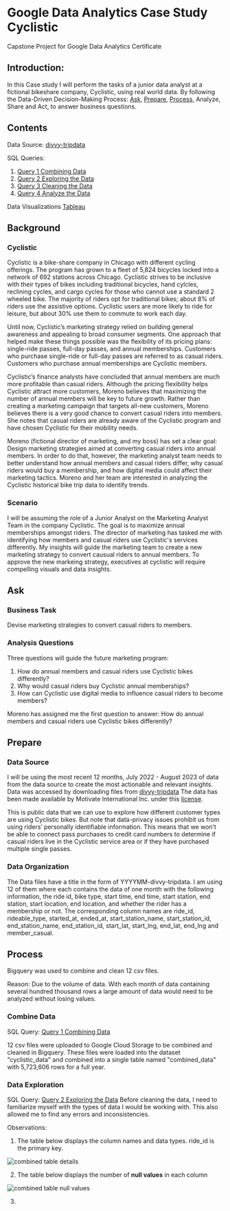 # Google Data Analytics Case Study Cyclistic
Capstone Project for Google Data Analytics Certificate
## Introduction:
In this Case study I will perform the tasks of a junior data analyst at a fictional bikeshare company, Cyclistic, using real world data. By following the Data-Driven Decision-Making Process: [Ask](https://github.com/DanHoffman1/Google_Data_Analytics_Case_Study_Cyclistic/blob/main/README.md#Ask), [Prepare](https://github.com/DanHoffman1/Google_Data_Analytics_Case_Study_Cyclistic/blob/main/README.md#prepare), [Process](https://github.com/DanHoffman1/Google_Data_Analytics_Case_Study_Cyclistic/blob/main/README.md#process), Analyze, Share and Act, to answer business questions.
## Contents
Data Source: [divvy-tripdata](https://divvy-tripdata.s3.amazonaws.com/index.html)

SQL Queries:
1. [Query 1 Combining Data](https://github.com/DanHoffman1/Google_Data_Analytics_Case_Study_Cyclistic/blob/main/Query%201%20Combining%20Data)
2. [Query 2 Exploring the Data](https://github.com/DanHoffman1/Google_Data_Analytics_Case_Study_Cyclistic/blob/main/Query%202%20Exploring%20the%20Data%20(SQL))
3. [Query 3 Cleaning the Data](https://github.com/DanHoffman1/Google_Data_Analytics_Case_Study_Cyclistic/blob/main/Query%203%20Cleaning%20the%20Data%20(SQL))
4. [Query 4 Analyze the Data](https://github.com/DanHoffman1/Google_Data_Analytics_Case_Study_Cyclistic/blob/main/Query%204%20Analyze%20the%20Data-%20(SQL))

Data Visualizations [Tableau](https://public.tableau.com/app/profile/daniel.hoffman8788/viz/CyclisticCaseStudy_16953515488350/Dashboard1#1)

## Background
### Cyclistic
Cyclistic is a bike-share company in Chicago with different cycling offerings.  The program has grown to a fleet of 5,824 bicycles locked into a network of 692 stations across Chicago. Cyclistic strives to be inclusive with their types of bikes including traditional bicycles, hand cylcles, reclining cycles, and cargo cycles for those who cannot use a standard 2 wheeled bike. The majority of riders opt for traditional bikes; about 8% of riders use the assistive options. Cyclistic users are more likely to ride for leisure, but about 30% use them to commute to work each day.

Until now, Cyclistic’s marketing strategy relied on building general awareness and appealing to broad consumer segments. One approach that helped make these things possible was the flexibility of its pricing plans: single-ride passes, full-day passes, and annual memberships. Customers who purchase single-ride or full-day passes are referred to as casual riders. Customers who purchase annual memberships are Cyclistic members.

Cyclistic’s finance analysts have concluded that annual members are much more profitable than casual riders. Although the pricing flexibility helps Cyclistic attract more customers, Moreno believes that maximizing the number of annual members will be key to future growth. Rather than creating a marketing campaign that targets all-new customers, Moreno believes there is a very good chance to convert casual riders into members. She notes that casual riders are already aware of the Cyclistic program and have chosen Cyclistic for their mobility needs.

Moreno (fictional director of marketing, and my boss) has set a clear goal: Design marketing strategies aimed at converting casual riders into annual members. In order to do that, however, the marketing analyst team needs to better understand how annual members and casual riders differ, why casual riders would buy a membership, and how digital media could affect their marketing tactics. Moreno and her team are interested in analyzing the Cyclistic historical bike trip data to identify trends.

### Scenario
I will be assuming the role of a Junior Analyst on the Marketing Analyst Team in the company Cyclistic. The goal is to maximize annual memberships amongst riders. The director of marketing has tasked me with identifying how members and casual riders use Cyclistic's services differently. My insights will guide the marketing team to create a new marketing strategy to convert causual riders to annual members. To approve the new markeing strategy, executives at cyclistic will require compelling visuals and  data insights.

## Ask
### Business Task
Devise marketing strategies to convert casual riders to members.
### Analysis Questions
Three questions will guide the future marketing program:  
1. How do annual members and casual riders use Cyclistic bikes differently?  
2. Why would casual riders buy Cyclistic annual memberships?  
3. How can Cyclistic use digital media to influence casual riders to become members?

Moreno has assigned me the first question to answer: How do annual members and casual riders use Cyclistic bikes differently?

## Prepare
### Data Source
I will be using the most recent 12 months, July 2022 - August 2023 of data from the data source to create the most actionable and relevant insights. Data was accessed by downloading files from [divvy-tripdata](https://divvy-tripdata.s3.amazonaws.com/index.html) The data has been made available by Motivate International Inc. under this [license](https://divvybikes.com/data-license-agreement).

This is public data that we can use to explore how different customer types are using Cyclistic bikes. But note that data-privacy issues prohibit us from using riders’ personally identifiable information. This means that we won’t be able to connect pass purchases to credit card numbers to determine if casual riders live in the Cyclistic service area or if they have purchased multiple single passes.

### Data Organization
The Data files have a title in the form of YYYYMM-divvy-tripdata. I am using 12 of them where each contains the data of one month with the following information, the ride id, bike type, start time, end time, start station, end station, start location, end location, and whether the rider has a membership or not. The corresponding column names are ride_id, rideable_type, started_at, ended_at, start_station_name, start_station_id, end_station_name, end_station_id, start_lat, start_lng, end_lat, end_lng and member_casual.

## Process
Bigquery was used to combine and clean 12 csv files.

Reason: 
Due to the volume of data. With each month of data containing several hundred thousand rows a large amount of data would need to be analyzed without losing values.

### Combine Data
SQL Query: [Query 1 Combining Data](https://github.com/DanHoffman1/Google_Data_Analytics_Case_Study_Cyclistic/blob/main/Query%201%20Combining%20Data)

12 csv files were uploaded to Google Cloud Storage to be combined and cleaned in Bigquery. These files were loaded into the dataset "cyclistic_data" and combined into a single table named "combined_data" with 5,723,606 rows for a full year.

### Data Exploration
SQL Query: [Query 2 Exploring the Data](https://github.com/DanHoffman1/Google_Data_Analytics_Case_Study_Cyclistic/blob/main/Query%202%20Exploring%20the%20Data%20(SQL))
Before cleaning the data, I need to familiarize myself with the types of data I would be working with. This also allowed me to find any errors and inconsistencies.

Observations:
1. The table below displays the column names and data types. ride_id is the primary key.

![combined table details](https://github.com/DanHoffman1/Google_Data_Analytics_Case_Study_Cyclistic/assets/137096478/fdabf94e-30d0-4bb0-83a1-60fa8a2897b1)

2. The table below displays the number of  **null values** in each column

![combined table null values](https://github.com/DanHoffman1/Google_Data_Analytics_Case_Study_Cyclistic/assets/137096478/032943ae-2636-40a2-a243-b887f690a30b)

3. 
